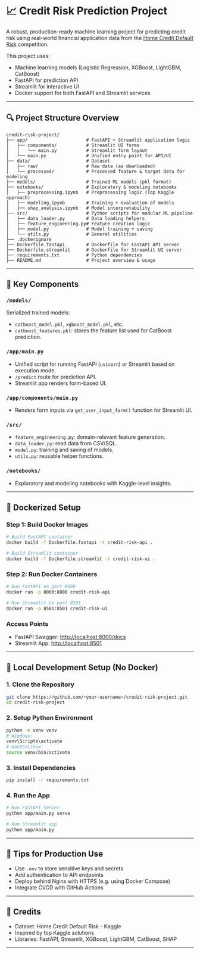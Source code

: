 # 📈 Credit Risk Prediction Project

A robust, production-ready machine learning project for predicting credit risk using real-world financial application data from the [Home Credit Default Risk](https://www.kaggle.com/competitions/home-credit-default-risk/) competition.

This project uses:

* Machine learning models (Logistic Regression, XGBoost, LightGBM, CatBoost)
* FastAPI for prediction API
* Streamlit for interactive UI
* Docker support for both FastAPI and Streamlit services

---

## 🔍 Project Structure Overview

```
credit-risk-project/
├── app/                      # FastAPI + Streamlit application logic
│   ├── components/           # Streamlit UI forms
│   │   └── main.py           # Streamlit form layout
│   └── main.py               # Unified entry point for API/UI
├── data/                     # Dataset
│   ├── raw/                  # Raw data (as downloaded)
│   └── processed/            # Processed feature & target data for modeling
├── models/                   # Trained ML models (pkl format)
├── notebooks/                # Exploratory & modeling notebooks
│   ├── preprocessing.ipynb   # Preprocessing logic (Top Kaggle approach)
│   ├── modeling.ipynb        # Training + evaluation of models
│   ├── shap_analysis.ipynb   # Model interpretability
├── src/                      # Python scripts for modular ML pipeline
│   ├── data_loader.py        # Data loading helpers
│   ├── feature_engineering.py# Feature creation logic
│   ├── model.py              # Model training + saving
│   └── utils.py              # General utilities
├── .dockerignore
├── Dockerfile.fastapi        # Dockerfile for FastAPI API server
├── Dockerfile.streamlit      # Dockerfile for Streamlit UI server
├── requirements.txt          # Python dependencies
├── README.md                 # Project overview & usage
```

---

## 🧰 Key Components

### `/models/`

Serialized trained models:

* `catboost_model.pkl`, `xgboost_model.pkl`, etc.
* `catboost_features.pkl`: stores the feature list used for CatBoost prediction.

### `/app/main.py`

* Unified script for running FastAPI (`uvicorn`) or Streamlit based on execution mode.
* `/predict` route for prediction API.
* Streamlit app renders form-based UI.

### `/app/components/main.py`

* Renders form inputs via `get_user_input_form()` function for Streamlit UI.

### `/src/`

* `feature_engineering.py`: domain-relevant feature generation.
* `data_loader.py`: read data from CSV/SQL.
* `model.py`: training and saving of models.
* `utils.py`: reusable helper functions.

### `/notebooks/`

* Exploratory and modeling notebooks with Kaggle-level insights.

---

## 🐳 Dockerized Setup

### Step 1: Build Docker Images

```bash
# Build FastAPI container
docker build -f Dockerfile.fastapi -t credit-risk-api .

# Build Streamlit container
docker build -f Dockerfile.streamlit -t credit-risk-ui .
```

### Step 2: Run Docker Containers

```bash
# Run FastAPI on port 8000
docker run -p 8000:8000 credit-risk-api

# Run Streamlit on port 8501
docker run -p 8501:8501 credit-risk-ui
```

### Access Points

* FastAPI Swagger: [http://localhost:8000/docs](http://localhost:8000/docs)
* Streamlit App: [http://localhost:8501](http://localhost:8501)

---

## 🧪 Local Development Setup (No Docker)

### 1. Clone the Repository

```bash
git clone https://github.com/<your-username>/credit-risk-project.git
cd credit-risk-project
```

### 2. Setup Python Environment

```bash
python -m venv venv
# Windows:
venv\Scripts\activate
# macOS/Linux:
source venv/bin/activate
```

### 3. Install Dependencies

```bash
pip install -r requirements.txt
```

### 4. Run the App

```bash
# Run FastAPI server
python app/main.py serve

# Run Streamlit app
python app/main.py
```

---

## 🔐 Tips for Production Use

* Use `.env` to store sensitive keys and secrets
* Add authentication to API endpoints
* Deploy behind Nginx with HTTPS (e.g. using Docker Compose)
* Integrate CI/CD with GitHub Actions

---

## 🙏 Credits

* Dataset: Home Credit Default Risk - Kaggle
* Inspired by top Kaggle solutions
* Libraries: FastAPI, Streamlit, XGBoost, LightGBM, CatBoost, SHAP

---
